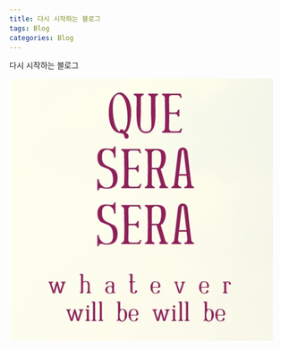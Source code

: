 ```yaml
---
title: 다시 시작하는 블로그
tags: Blog
categories: Blog
---
```


다시 시작하는 블로그 





![QueSeraSera](/assets/images/QueSeraSera.png)